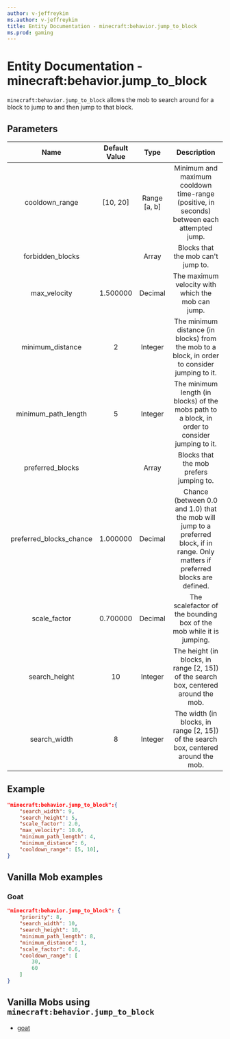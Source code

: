 ```yaml
---
author: v-jeffreykim
ms.author: v-jeffreykim
title: Entity Documentation - minecraft:behavior.jump_to_block
ms.prod: gaming
---
```


# Entity Documentation - minecraft:behavior.jump_to_block

`minecraft:behavior.jump_to_block` allows the mob to search around for a block to jump to and then jump to that block.


## Parameters

| Name| Default Value| Type| Description |
|:-----------:|:-----------:|:-----------:|:-----------:|
| cooldown_range| [10, 20]| Range [a, b]| Minimum and maximum cooldown time-range (positive, in seconds) between each attempted jump. |
| forbidden_blocks| | Array| Blocks that the mob can't jump to. |
| max_velocity| 1.500000| Decimal| The maximum velocity with which the mob can jump. |
| minimum_distance| 2| Integer| The minimum distance (in blocks) from the mob to a block, in order to consider jumping to it. |
| minimum_path_length| 5| Integer| The minimum length (in blocks) of the mobs path to a block, in order to consider jumping to it. |
| preferred_blocks| | Array| Blocks that the mob prefers jumping to. |
| preferred_blocks_chance| 1.000000| Decimal| Chance (between 0.0 and 1.0) that the mob will jump to a preferred block, if in range. Only matters if preferred blocks are defined. |
| scale_factor| 0.700000| Decimal| The scalefactor of the bounding box of the mob while it is jumping. |
| search_height| 10| Integer| The height (in blocks, in range [2, 15]) of the search box, centered around the mob. |
| search_width| 8| Integer| The width (in blocks, in range [2, 15]) of the search box, centered around the mob. |


## Example

```json
"minecraft:behavior.jump_to_block":{
    "search_width": 9,
    "search_height": 5,
    "scale_factor": 2.0,
    "max_velocity": 10.0,
    "minimum_path_length": 4,
    "minimum_distance": 6,
    "cooldown_range": [5, 10],
}
```

## Vanilla Mob examples

### Goat

```json
"minecraft:behavior.jump_to_block": {
    "priority": 8,
    "search_width": 10,
    "search_height": 10,
    "minimum_path_length": 8,
    "minimum_distance": 1,
    "scale_factor": 0.6,
    "cooldown_range": [
        30,
        60
    ]
}
```
## Vanilla Mobs using `minecraft:behavior.jump_to_block`

- [goat](../../../../Source/VanillaBehaviorPack_Snippets/entities/goat.md)
